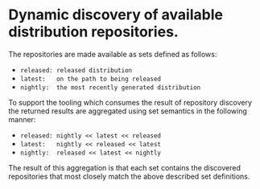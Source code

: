# Dynamic discovery of available distribution repositories.

The repositories are made available as sets defined as follows:
* `released: released distribution`
* `latest:   on the path to being released`
* `nightly:  the most recently generated distribution`

To support the tooling which consumes the result of repository discovery
the returned results are aggregated using set semantics in the following
manner:
* `released: nightly << latest << released`
* `latest:   nightly << released << latest`
* `nightly:  released << latest << nightly`

The result of this aggregation is that each set contains the discovered
repositories that most closely match the above described set definitions.


